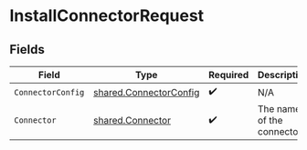# InstallConnectorRequest


## Fields

| Field                                                            | Type                                                             | Required                                                         | Description                                                      |
| ---------------------------------------------------------------- | ---------------------------------------------------------------- | ---------------------------------------------------------------- | ---------------------------------------------------------------- |
| `ConnectorConfig`                                                | [shared.ConnectorConfig](../../models/shared/connectorconfig.md) | :heavy_check_mark:                                               | N/A                                                              |
| `Connector`                                                      | [shared.Connector](../../models/shared/connector.md)             | :heavy_check_mark:                                               | The name of the connector.                                       |